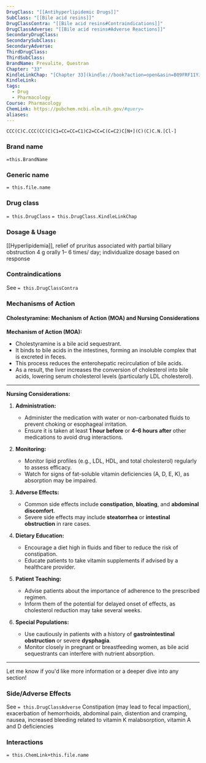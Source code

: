 ```yaml
---
DrugClass: "[[Antihyperlipidemic Drugs]]"
SubClass: "[[Bile acid resins]]"
DrugClassContra: "[[Bile acid resins#Contraindications]]"
DrugClassAdverse: "[[Bile acid resins#Adverse Reactions]]"
SecondaryDrugClass: 
SecondarySubClass: 
SecondaryAdverse: 
ThirdDrugClass: 
ThirdSubClass: 
BrandName: Prevalite, Questran
Chapter: "33"
KindleLinkChap: "[Chapter 33](kindle://book?action=open&asin=B09FRF11YJ&location=17954)"
KindleLink: 
tags:
  - Drug
  - Pharmacology
Course: Pharmacology
ChemLink: https://pubchem.ncbi.nlm.nih.gov/#query=
aliases:
---
```


```smiles
CCC(C)C.CCC(CC(C)C1=CC=CC=C1)C2=CC=C(C=C2)C[N+](C)(C)C.N.[Cl-]
```

### Brand name
`=this.BrandName`

### Generic name
`= this.file.name`

### Drug class 
`= this.DrugClass`
	`= this.DrugClass.KindleLinkChap`

### Dosage & Usage
[[Hyperlipidemia]], relief of pruritus associated with partial biliary obstruction
 4 g orally 1– 6 times/ day; individualize dosage based on response

### Contraindications
See `= this.DrugClassContra`

### Mechanisms of Action
#### Cholestyramine: Mechanism of Action (MOA) and Nursing Considerations

**Mechanism of Action (MOA):**

- Cholestyramine is a bile acid sequestrant.
- It binds to bile acids in the intestines, forming an insoluble complex that is excreted in feces.
- This process reduces the enterohepatic recirculation of bile acids.
- As a result, the liver increases the conversion of cholesterol into bile acids, lowering serum cholesterol levels (particularly LDL cholesterol).

---

**Nursing Considerations:**

1. **Administration:**
    
    - Administer the medication with water or non-carbonated fluids to prevent choking or esophageal irritation.
    - Ensure it is taken at least **1 hour before** or **4–6 hours after** other medications to avoid drug interactions.
2. **Monitoring:**
    
    - Monitor lipid profiles (e.g., LDL, HDL, and total cholesterol) regularly to assess efficacy.
    - Watch for signs of fat-soluble vitamin deficiencies (A, D, E, K), as absorption may be impaired.
3. **Adverse Effects:**
    
    - Common side effects include **constipation**, **bloating**, and **abdominal discomfort**.
    - Severe side effects may include **steatorrhea** or **intestinal obstruction** in rare cases.
4. **Dietary Education:**
    
    - Encourage a diet high in fluids and fiber to reduce the risk of constipation.
    - Educate patients to take vitamin supplements if advised by a healthcare provider.
5. **Patient Teaching:**
    
    - Advise patients about the importance of adherence to the prescribed regimen.
    - Inform them of the potential for delayed onset of effects, as cholesterol reduction may take several weeks.
6. **Special Populations:**
    
    - Use cautiously in patients with a history of **gastrointestinal obstruction** or severe **dysphagia**.
    - Monitor closely in pregnant or breastfeeding women, as bile acid sequestrants can interfere with nutrient absorption.

---

Let me know if you'd like more information or a deeper dive into any section!
### Side/Adverse Effects
See `= this.DrugClassAdverse`
Constipation (may lead to fecal impaction), exacerbation of hemorrhoids, abdominal pain, distention and cramping, nausea, increased bleeding related to vitamin K malabsorption, vitamin A and D deficiencies

### Interactions

`= this.ChemLink+this.file.name`

